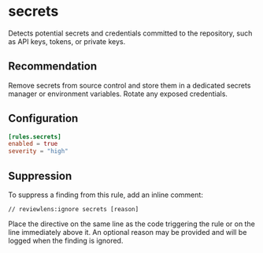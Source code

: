 # secrets

Detects potential secrets and credentials committed to the repository,
such as API keys, tokens, or private keys.

## Recommendation

Remove secrets from source control and store them in a dedicated
secrets manager or environment variables. Rotate any exposed credentials.

## Configuration

```toml
[rules.secrets]
enabled = true
severity = "high"
```

## Suppression

To suppress a finding from this rule, add an inline comment:

```text
// reviewlens:ignore secrets [reason]
```

Place the directive on the same line as the code triggering the rule or on the
line immediately above it. An optional reason may be provided and will be
logged when the finding is ignored.
